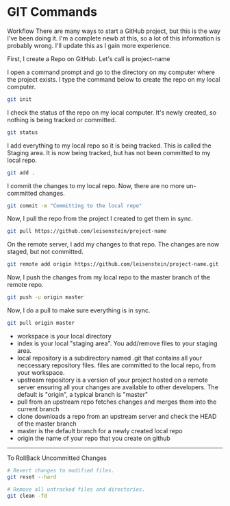GIT Commands
========

Workflow
There are many ways to start a GitHub project, but this is the way I've been doing it.  I'm a complete newb at this, so a lot of this information is probably wrong.  I'll update this as I gain more experience.


First, I create a Repo on GitHub.  Let's call is project-name

I open a command prompt and go to the directory on my computer where the project exists.
I type the command below to create the repo on my local computer.
```sh
git init
```


I check the status of the repo on my local computer.  It's newly created, so nothing is being tracked or committed.
```sh
git status
```

I add everything to my local repo so it is being tracked.  This is called the Staging area.
It is now being tracked, but has not been committed to my local repo.
```sh
git add .
```

I commit the changes to my local repo.
Now, there are no more un-committed changes.  
```sh
git commit -m "Committing to the local repo"
```


Now, I pull the repo from the project I created to get them in sync.
```sh
git pull https://github.com/leisenstein/project-name
```

On the remote server, I add my changes to that repo.  The changes are now staged, but not committed.
```sh
git remote add origin https://github.com/leisenstein/project-name.git
```

Now, I push the changes from my local repo to the master branch of the remote repo.
```sh
git push -u origin master
```

Now, I do a pull to make sure everything is in sync.
```sh
git pull origin master
```


- workspace is your local directory
- index is your local "staging area". You add/remove files to your staging area.
- local repository is a subdirectory named .git that contains all your neccessary repository files. files are committed to the local repo, from your workspace. 
- upstream repository is a version of your project hosted on a remote server ensuring all your changes are available to other developers. The default is "origin", a typical branch is "master"
- pull from an upstream repo fetches changes and merges them into the current branch
- clone downloads a repo from an upstream server and check the HEAD of the master branch
- master is the default branch for a newly created local repo
- origin the name of your repo that you create on github

----

To RollBack Uncommitted Changes
```sh
# Revert changes to modified files.
git reset --hard

# Remove all untracked files and directories.
git clean -fd
```
